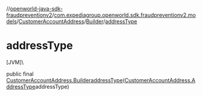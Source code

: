 //[openworld-java-sdk-fraudpreventionv2](../../../../index.md)/[com.expediagroup.openworld.sdk.fraudpreventionv2.models](../../index.md)/[CustomerAccountAddress](../index.md)/[Builder](index.md)/[addressType](address-type.md)

# addressType

[JVM]\

public final [CustomerAccountAddress.Builder](index.md)[addressType](address-type.md)([CustomerAccountAddress.AddressType](../-address-type/index.md)addressType)
